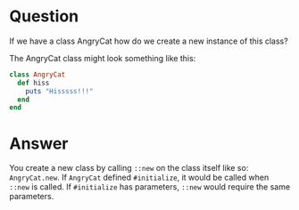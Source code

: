 # Question

If we have a class AngryCat how do we create a new instance of this class?

The AngryCat class might look something like this:

```ruby
class AngryCat
  def hiss
    puts "Hisssss!!!"
  end
end
```

# Answer

You create a new class by calling `::new` on the class itself like so: 
`AngryCat.new`. If `AngryCat` defined `#initialize`, it would be called when 
`::new` is called. If `#initialize` has parameters, `::new` would require the 
same parameters.
